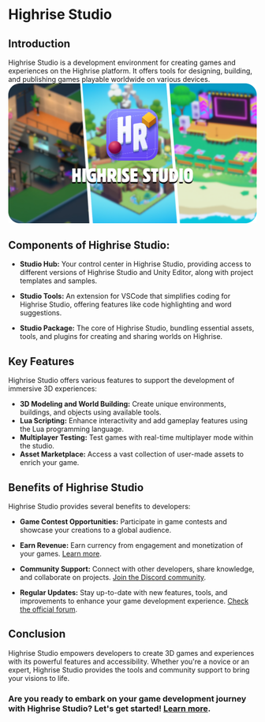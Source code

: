 # Highrise Studio

## Introduction
Highrise Studio is a development environment for creating games and experiences on the Highrise platform. It offers tools for designing, building, and publishing games playable worldwide on various devices.
![Highrise Studio](/assets/learn/guides/studio/Basics/highrise-studio.png)

## Components of Highrise Studio:

- **Studio Hub:** Your control center in Highrise Studio, providing access to different versions of Highrise Studio and Unity Editor, along with project templates and samples.

- **Studio Tools:** An extension for VSCode that simplifies coding for Highrise Studio, offering features like code highlighting and word suggestions.

- **Studio Package:** The core of Highrise Studio, bundling essential assets, tools, and plugins for creating and sharing worlds on Highrise.


## Key Features

Highrise Studio offers various features to support the development of immersive 3D experiences:

- **3D Modeling and World Building:** Create unique environments, buildings, and objects using available tools.
- **Lua Scripting:** Enhance interactivity and add gameplay features using the Lua programming language.
- **Multiplayer Testing:** Test games with real-time multiplayer mode within the studio.
- **Asset Marketplace:** Access a vast collection of user-made assets to enrich your game.

## Benefits of Highrise Studio

Highrise Studio provides several benefits to developers:

- **Game Contest Opportunities:** Participate in game contests and showcase your creations to a global audience.

- **Earn Revenue:** Earn currency from engagement and monetization of your games. [Learn more](https://create.highrise.game/learn/studio/distribute/monetization/earning-overview).

- **Community Support:** Connect with other developers, share knowledge, and collaborate on projects. [Join the Discord community](https://discord.gg/highrise).

- **Regular Updates:** Stay up-to-date with new features, tools, and improvements to enhance your game development experience. [Check the official forum](https://createforum.highrise.game/).

## Conclusion

Highrise Studio empowers developers to create 3D games and experiences with its powerful features and accessibility. Whether you're a novice or an expert, Highrise Studio provides the tools and community support to bring your visions to life.

### Are you ready to embark on your game development journey with Highrise Studio? Let's get started! [Learn more](https://create.highrise.game/learn/studio/basics/getting-started).